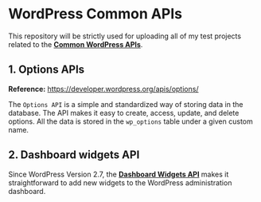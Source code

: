 # WordPress Common APIs

This repository will be strictly used for uploading all of my test projects related to the **[Common WordPress APIs](https://developer.wordpress.org/apis/)**.

## 1. Options APIs

**Reference:** https://developer.wordpress.org/apis/options/

The `Options API` is a simple and standardized way of storing data in the database. The API makes it easy to create, access, update, and delete options. All the data is stored in the `wp_options` table under a given custom name.

## 2. Dashboard widgets API

Since WordPress Version 2.7, the **[Dashboard Widgets API](https://developer.wordpress.org/apis/dashboard-widgets/)** makes it straightforward to add new widgets to the WordPress administration dashboard.
